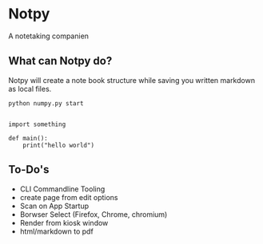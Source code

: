 # Notpy
A notetaking companien

## What can Notpy do?
Notpy will create a note book structure while saving you written markdown as local files.

`python numpy.py start`


```

import something

def main():
    print("hello world")

```

## To-Do's
- CLI Commandline Tooling
- create page from edit options
- Scan on App Startup
- Borwser Select (Firefox, Chrome, chromium)
- Render from kiosk window
- html/markdown to pdf
